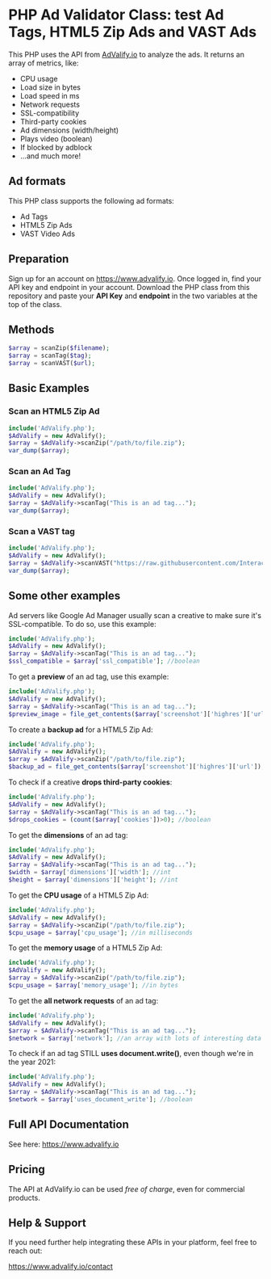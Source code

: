 # PHP Ad Validator Class: test Ad Tags, HTML5 Zip Ads and VAST Ads

This PHP uses the API from [AdValify.io](https://www.advalify.io) to analyze the ads. It returns an array of metrics, like:

* CPU usage
* Load size in bytes
* Load speed in ms
* Network requests
* SSL-compatibility
* Third-party cookies
* Ad dimensions (width/height)
* Plays video (boolean)
* If blocked by adblock
* ...and much more!

## Ad formats
This PHP class supports the following ad formats:

* Ad Tags
* HTML5 Zip Ads
* VAST Video Ads

## Preparation
Sign up for an account on https://www.advalify.io. Once logged in, find your API key and endpoint in your account. Download the PHP class from this repository and paste your **API Key** and **endpoint** in the two variables at the top of the class.

## Methods
```php
$array = scanZip($filename);
$array = scanTag($tag);
$array = scanVAST($url);
```


## Basic Examples

### Scan an HTML5 Zip Ad
```php
include('AdValify.php');
$AdValify = new AdValify();
$array = $AdValify->scanZip("/path/to/file.zip");
var_dump($array);
```

### Scan an Ad Tag
```php
include('AdValify.php');
$AdValify = new AdValify();
$array = $AdValify->scanTag("This is an ad tag...");
var_dump($array);
```

### Scan a VAST tag
```php
include('AdValify.php');
$AdValify = new AdValify();
$array = $AdValify->scanVAST("https://raw.githubusercontent.com/InteractiveAdvertisingBureau/VAST_Samples/master/VAST%203.0%20Samples/Inline_Companion_Tag-test.xml");
var_dump($array);
```

## Some other examples
Ad servers like Google Ad Manager usually scan a creative to make sure it's SSL-compatible. To do so, use this example:
```php
include('AdValify.php');
$AdValify = new AdValify();
$array = $AdValify->scanTag("This is an ad tag...");
$ssl_compatible = $array['ssl_compatible']; //boolean
```

To get a **preview** of an ad tag, use this example:
```php
include('AdValify.php');
$AdValify = new AdValify();
$array = $AdValify->scanTag("This is an ad tag...");
$preview_image = file_get_contents($array['screenshot']['highres']['url']); //holds image in binary format
```

To create a **backup ad** for a HTML5 Zip Ad:
```php
include('AdValify.php');
$AdValify = new AdValify();
$array = $AdValify->scanZip("/path/to/file.zip");
$backup_ad = file_get_contents($array['screenshot']['highres']['url']); //holds image in binary format
```

To check if a creative **drops third-party cookies**:
```php
include('AdValify.php');
$AdValify = new AdValify();
$array = $AdValify->scanTag("This is an ad tag...");
$drops_cookies = (count($array['cookies'])>0); //boolean
```

To get the **dimensions** of an ad tag:
```php
include('AdValify.php');
$AdValify = new AdValify();
$array = $AdValify->scanTag("This is an ad tag...");
$width = $array['dimensions']['width']; //int
$height = $array['dimensions']['height']; //int
```

To get the **CPU usage** of a HTML5 Zip Ad:
```php
include('AdValify.php');
$AdValify = new AdValify();
$array = $AdValify->scanZip("/path/to/file.zip");
$cpu_usage = $array['cpu_usage']; //in milliseconds
```

To get the **memory usage** of a HTML5 Zip Ad:
```php
include('AdValify.php');
$AdValify = new AdValify();
$array = $AdValify->scanZip("/path/to/file.zip");
$cpu_usage = $array['memory_usage']; //in bytes
```

To get the **all network requests** of an ad tag:
```php
include('AdValify.php');
$AdValify = new AdValify();
$array = $AdValify->scanTag("This is an ad tag...");
$network = $array['network']; //an array with lots of interesting data
```

To check if an ad tag STILL **uses document.write()**, even though we're in the year 2021:
```php
include('AdValify.php');
$AdValify = new AdValify();
$array = $AdValify->scanTag("This is an ad tag...");
$network = $array['uses_document_write']; //boolean
```

## Full API Documentation
See here: https://www.advalify.io

## Pricing
The API at AdValify.io can be used *free of charge*, even for commercial products.

## Help & Support
If you need further help integrating these APIs in your platform, feel free to reach out:

https://www.advalify.io/contact
